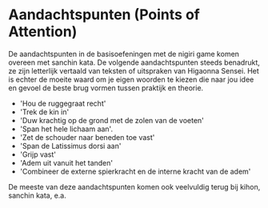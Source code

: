 # Aandachtspunten (Points of Attention)

De aandachtspunten in de basisoefeningen met de nigiri game komen overeen met sanchin kata. De volgende aandachtspunten steeds benadrukt, ze zijn letterlijk vertaald van teksten of uitspraken van Higaonna Sensei. Het is echter de moeite waard om je eigen woorden te kiezen die naar jou idee en gevoel de beste brug vormen tussen praktijk en theorie.

*   'Hou de ruggegraat recht'
*   'Trek de kin in'
*   'Duw krachtig op de grond met de zolen van de voeten'
*   'Span het hele lichaam aan'.
*   'Zet de schouder naar beneden toe vast'
*   'Span de Latissimus dorsi aan'
*   'Grijp vast'
*   'Adem uit vanuit het tanden'
*   'Combineer de externe spierkracht en de interne kracht van de adem'

De meeste van deze aandachtspunten komen ook veelvuldig terug bij kihon, sanchin kata, e.a. 